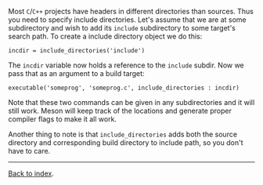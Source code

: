 Most `C`/`C++` projects have headers in different directories than sources. Thus you need to specify include directories. Let's assume that we are at some subdirectory and wish to add its `include` subdirectory to some target's search path. To create a include directory object we do this:

    incdir = include_directories('include')

The `incdir` variable now holds a reference to the `include` subdir. Now we pass that as an argument to a build target:

    executable('someprog', 'someprog.c', include_directories : incdir)

Note that these two commands can be given in any subdirectories and it will still work. Meson will keep track of the locations and generate proper compiler flags to make it all work.

Another thing to note is that `include_directories` adds both the source directory and corresponding build directory to include path, so you don't have to care.

---

[Back to index](Manual).